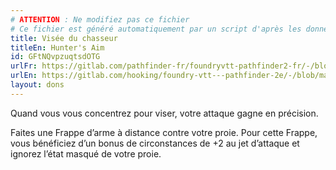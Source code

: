 ```yaml
---
# ATTENTION : Ne modifiez pas ce fichier
# Ce fichier est généré automatiquement par un script d'après les données du module Foundry VTT officiel et de sa traduction
title: Visée du chasseur
titleEn: Hunter's Aim
id: GFtNQvpzuqtsdOTG
urlFr: https://gitlab.com/pathfinder-fr/foundryvtt-pathfinder2-fr/-/blob/master/data/feats/GFtNQvpzuqtsdOTG.htm
urlEn: https://gitlab.com/hooking/foundry-vtt---pathfinder-2e/-/blob/master/packs/data/feats.db/hunter-s-aim.json
layout: dons
---
```

Quand vous vous concentrez pour viser, votre attaque gagne en précision.

Faites une Frappe d’arme à distance contre votre proie. Pour cette Frappe, vous bénéficiez d’un bonus de circonstances de +2 au jet d’attaque et ignorez l’état masqué de votre proie.
